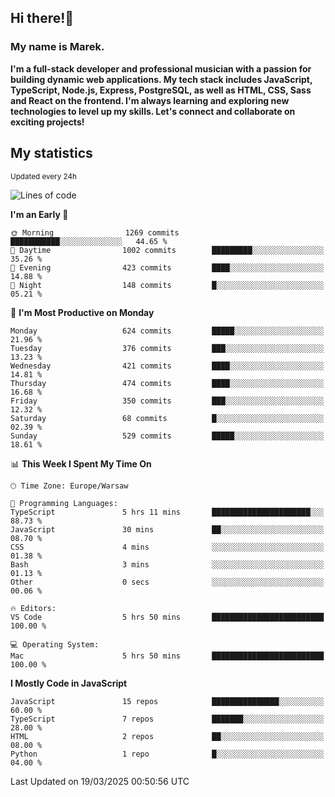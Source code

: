 ## Hi there!👋 ##
### My name is Marek. ###

**I'm a full-stack developer and professional musician with a passion for building dynamic web applications. My tech stack includes JavaScript, TypeScript, Node.js, Express, PostgreSQL, as well as HTML, CSS, Sass and React on the frontend. I'm always learning and exploring new technologies to level up my skills. Let's connect and collaborate on exciting projects!**

## My statistics ##
<sub>Updated every 24h</sub>
<!--START_SECTION:waka-->
![Lines of code](https://img.shields.io/badge/From%20Hello%20World%20I%27ve%20Written-190.8%20thousand%20lines%20of%20code-blue)

**I'm an Early 🐤** 

```text
🌞 Morning                1269 commits        ███████████░░░░░░░░░░░░░░   44.65 % 
🌆 Daytime                1002 commits        █████████░░░░░░░░░░░░░░░░   35.26 % 
🌃 Evening                423 commits         ████░░░░░░░░░░░░░░░░░░░░░   14.88 % 
🌙 Night                  148 commits         █░░░░░░░░░░░░░░░░░░░░░░░░   05.21 % 
```
📅 **I'm Most Productive on Monday** 

```text
Monday                   624 commits         █████░░░░░░░░░░░░░░░░░░░░   21.96 % 
Tuesday                  376 commits         ███░░░░░░░░░░░░░░░░░░░░░░   13.23 % 
Wednesday                421 commits         ████░░░░░░░░░░░░░░░░░░░░░   14.81 % 
Thursday                 474 commits         ████░░░░░░░░░░░░░░░░░░░░░   16.68 % 
Friday                   350 commits         ███░░░░░░░░░░░░░░░░░░░░░░   12.32 % 
Saturday                 68 commits          █░░░░░░░░░░░░░░░░░░░░░░░░   02.39 % 
Sunday                   529 commits         █████░░░░░░░░░░░░░░░░░░░░   18.61 % 
```


📊 **This Week I Spent My Time On** 

```text
🕑︎ Time Zone: Europe/Warsaw

💬 Programming Languages: 
TypeScript               5 hrs 11 mins       ██████████████████████░░░   88.73 % 
JavaScript               30 mins             ██░░░░░░░░░░░░░░░░░░░░░░░   08.70 % 
CSS                      4 mins              ░░░░░░░░░░░░░░░░░░░░░░░░░   01.38 % 
Bash                     3 mins              ░░░░░░░░░░░░░░░░░░░░░░░░░   01.13 % 
Other                    0 secs              ░░░░░░░░░░░░░░░░░░░░░░░░░   00.06 % 

🔥 Editors: 
VS Code                  5 hrs 50 mins       █████████████████████████   100.00 % 

💻 Operating System: 
Mac                      5 hrs 50 mins       █████████████████████████   100.00 % 
```

**I Mostly Code in JavaScript** 

```text
JavaScript               15 repos            ███████████████░░░░░░░░░░   60.00 % 
TypeScript               7 repos             ███████░░░░░░░░░░░░░░░░░░   28.00 % 
HTML                     2 repos             ██░░░░░░░░░░░░░░░░░░░░░░░   08.00 % 
Python                   1 repo              █░░░░░░░░░░░░░░░░░░░░░░░░   04.00 % 
```




 Last Updated on 19/03/2025 00:50:56 UTC
<!--END_SECTION:waka-->

<!--
**MarekSax/MarekSax** is a ✨ _special_ ✨ repository because its `README.md` (this file) appears on your GitHub profile.

Here are some ideas to get you started:

- 🔭 I’m currently working on ...
- 🌱 I’m currently learning ...
- 👯 I’m looking to collaborate on ...
- 🤔 I’m looking for help with ...
- 💬 Ask me about ...
- 📫 How to reach me: ...
- 😄 Pronouns: ...
- ⚡ Fun fact: ...
-->
